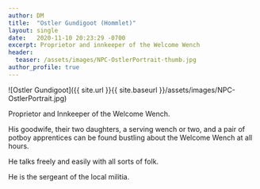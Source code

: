 ```yaml
---
author: DM
title:  "Ostler Gundigoot (Hommlet)"
layout: single
date:   2020-11-10 20:23:29 -0700
excerpt: Proprietor and innkeeper of the Welcome Wench
header:
  teaser: /assets/images/NPC-OstlerPortrait-thumb.jpg
author_profile: true
---
```


![Ostler Gundigoot]({{ site.url }}{{ site.baseurl }}/assets/images/NPC-OstlerPortrait.jpg)

Proprietor and Innkeeper of the Welcome Wench.

His goodwife, their two daughters, a serving wench or two, and a pair of potboy
apprentices can be found bustling about the Welcome Wench at all hours.

He talks freely and easily with all sorts of folk.

He is the sergeant of the local militia.
